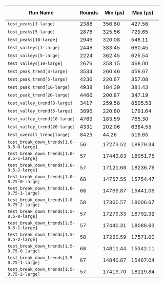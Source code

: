 | Run Name | Rounds | Min (µs) | Max (µs) | Mean (µs) | Median (µs) | Stddev (µs) | Ops/sec |
|----|----|----|----|----|----|----|----|
| `test_peaks[1-large]` | 2388 | 356.80 | 427.56 | 360.25 | 357.58 | 9.27 | 2.78e+03 |
| `test_peaks[5-large]` | 2876 | 325.56 | 729.65 | 335.33 | 326.46 | 26.89 | 2.98e+03 |
| `test_peaks[10-large]` | 2946 | 320.08 | 548.11 | 322.69 | 320.67 | 9.22 | 3.10e+03 |
| `test_valleys[1-large]` | 2446 | 383.45 | 660.45 | 387.26 | 384.06 | 12.47 | 2.58e+03 |
| `test_valleys[5-large]` | 2224 | 362.45 | 625.54 | 365.56 | 362.95 | 10.71 | 2.74e+03 |
| `test_valleys[10-large]` | 2676 | 358.15 | 468.00 | 360.66 | 358.60 | 7.87 | 2.77e+03 |
| `test_peak_trend[3-large]` | 3534 | 260.46 | 458.67 | 262.78 | 261.15 | 7.40 | 3.81e+03 |
| `test_peak_trend[5-large]` | 4236 | 220.67 | 357.08 | 222.92 | 221.65 | 6.23 | 4.49e+03 |
| `test_peak_trend[10-large]` | 4938 | 184.39 | 381.43 | 186.55 | 185.20 | 6.97 | 5.36e+03 |
| `test_peak_trend[20-large]` | 4466 | 200.87 | 347.19 | 203.38 | 201.76 | 7.62 | 4.92e+03 |
| `test_valley_trend[3-large]` | 3417 | 259.58 | 8505.53 | 285.03 | 261.34 | 211.46 | 3.51e+03 |
| `test_valley_trend[5-large]` | 3896 | 220.80 | 1791.64 | 234.96 | 224.67 | 37.62 | 4.26e+03 |
| `test_valley_trend[10-large]` | 4769 | 183.59 | 785.30 | 186.54 | 184.21 | 20.32 | 5.36e+03 |
| `test_valley_trend[20-large]` | 4331 | 202.06 | 6384.55 | 210.91 | 203.95 | 96.55 | 4.74e+03 |
| `test_overall_trend[large]` | 8425 | 44.26 | 519.65 | 46.59 | 44.94 | 10.74 | 2.15e+04 |
| `test_break_down_trends[1.0-0.5-0-large]` | 56 | 17273.52 | 18879.34 | 17429.11 | 17335.29 | 276.43 | 5.74e+01 |
| `test_break_down_trends[1.0-0.5-1-large]` | 57 | 17443.83 | 18051.75 | 17592.42 | 17498.11 | 182.57 | 5.68e+01 |
| `test_break_down_trends[1.0-0.5-2-large]` | 57 | 17121.68 | 18236.76 | 17264.10 | 17183.40 | 215.89 | 5.79e+01 |
| `test_break_down_trends[1.0-0.75-0-large]` | 68 | 14757.55 | 15754.47 | 15042.71 | 14979.53 | 251.33 | 6.65e+01 |
| `test_break_down_trends[1.0-0.75-1-large]` | 68 | 14769.87 | 15441.06 | 14956.81 | 14857.82 | 188.39 | 6.69e+01 |
| `test_break_down_trends[1.0-0.75-2-large]` | 58 | 17360.57 | 18006.67 | 17600.66 | 17510.30 | 212.63 | 5.68e+01 |
| `test_break_down_trends[1.5-0.5-0-large]` | 57 | 17279.33 | 18792.32 | 17543.75 | 17368.65 | 305.61 | 5.70e+01 |
| `test_break_down_trends[1.5-0.5-1-large]` | 57 | 17440.31 | 18088.63 | 17667.48 | 17593.41 | 202.04 | 5.66e+01 |
| `test_break_down_trends[1.5-0.5-2-large]` | 58 | 17220.59 | 17571.00 | 17294.14 | 17265.08 | 82.91 | 5.78e+01 |
| `test_break_down_trends[1.5-0.75-0-large]` | 68 | 14811.44 | 15342.11 | 14855.08 | 14836.60 | 82.48 | 6.73e+01 |
| `test_break_down_trends[1.5-0.75-1-large]` | 67 | 14840.87 | 15467.04 | 15060.37 | 14954.18 | 201.82 | 6.64e+01 |
| `test_break_down_trends[1.5-0.75-2-large]` | 57 | 17419.70 | 18119.84 | 17646.80 | 17584.76 | 205.02 | 5.67e+01 |
